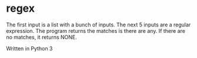 # regex
The first input is a list with a bunch of inputs. 
The next 5 inputs are a regular expression.
The program returns the matches is there are any.
If there are no matches, it returns NONE.

Written in Python 3
